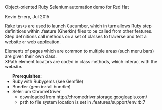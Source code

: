 Object-oriented Ruby Selenium automation demo for Red Hat

Kevin Emery, Jul 2015

Rake tasks are used to launch Cucumber, which in turn allows Ruby step definitions within .feature (Gherkin) files to be called from other features.  Step definitions call methods on a set of classes to traverse and test a website or web application.

Elements of pages which are common to multiple areas (such menu bars) are given their own class.<br />
XPath element locators are coded in class methods, which interact with the website.<br />

<ul><b>Prerequisites:</b>
<li>Ruby with Rubygems (see Gemfile)</li>
<li>Bundler (gem install bundler)</li>
<li>Selenium ChromeDriver<ul>
  <li>downloaded from http://chromedriver.storage.googleapis.com/</li>
  <li>path to file system location is set in /features/support/env.rb:7</li></ul>
</ul>
